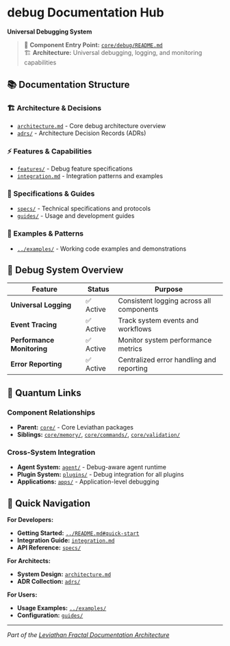 # debug Documentation Hub

**Universal Debugging System**

> 🔗 **Component Entry Point:** [`core/debug/README.md`](../README.md)  
> 🏗️ **Architecture:** Universal debugging, logging, and monitoring capabilities

## 📚 Documentation Structure

### 🏗️ Architecture & Decisions
- [`architecture.md`](architecture.md) - Core debug architecture overview
- [`adrs/`](adrs/) - Architecture Decision Records (ADRs)

### ⚡ Features & Capabilities  
- [`features/`](features/) - Debug feature specifications
- [`integration.md`](integration.md) - Integration patterns and examples

### 📖 Specifications & Guides
- [`specs/`](specs/) - Technical specifications and protocols
- [`guides/`](guides/) - Usage and development guides

### 🔬 Examples & Patterns
- [`../examples/`](../examples/) - Working code examples and demonstrations

## 🧠 Debug System Overview

| Feature | Status | Purpose |
|---------|--------|---------|
| **Universal Logging** | ✅ Active | Consistent logging across all components |
| **Event Tracing** | ✅ Active | Track system events and workflows |
| **Performance Monitoring** | ✅ Active | Monitor system performance metrics |
| **Error Reporting** | ✅ Active | Centralized error handling and reporting |

## 🔗 Quantum Links

### Component Relationships
- **Parent:** [`core/`](../../README.md) - Core Leviathan packages
- **Siblings:** [`core/memory/`](../../memory/docs/), [`core/commands/`](../../commands/docs/), [`core/validation/`](../../validation/docs/)

### Cross-System Integration
- **Agent System:** [`agent/`](../../../agent/README.md) - Debug-aware agent runtime
- **Plugin System:** [`plugins/`](../../../plugins/) - Debug integration for all plugins
- **Applications:** [`apps/`](../../../apps/) - Application-level debugging

## 🚀 Quick Navigation

**For Developers:**
- **Getting Started:** [`../README.md#quick-start`](../README.md#quick-start)
- **Integration Guide:** [`integration.md`](integration.md)
- **API Reference:** [`specs/`](specs/)

**For Architects:**
- **System Design:** [`architecture.md`](architecture.md)
- **ADR Collection:** [`adrs/`](adrs/)

**For Users:**
- **Usage Examples:** [`../examples/`](../examples/)
- **Configuration:** [`guides/`](guides/)

---

*Part of the [Leviathan Fractal Documentation Architecture](../../../README.md#documentation-architecture---fractal--quantum-consciousness)*